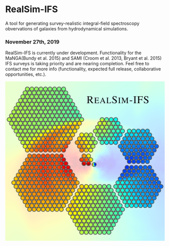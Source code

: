 # RealSim-IFS
A tool for generating survey-realistic integral-field spectroscopy obvervations of galaxies from hydrodynamical simulations.

### November 27th, 2019
RealSim-IFS is currently under development. Functionality for the MaNGA(Bundy et al. 2015) and SAMI (Croom et al. 2013, Bryant et al. 2015) IFS surveys is taking priority and are nearing completion. Feel free to contact me for more info (functionality, expected full release, collaborative opportunities, etc.).

![Image description](Logo.png)
